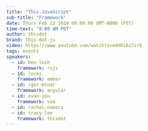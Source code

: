 ```yaml
---
title: "This.JavaScript"
sub-title: "Framework"
date: Thurs Feb 22 2018 08:00:00 GMT-0800 (PST)
time-text: "9:00 AM PDT"
author: thisdot
brand: this-dot-js
video: https://www.youtube.com/watch?v=edXRi6z7zrE
tags: events
speakers:
  - id: ben-lesh
    framework: rxjs
  - id: locks
    framework: ember
  - id: igor-minar
    framework: angular
  - id: evan-you
    framework: vue
  - id: rachel-nabors
  - id: tracy-lee
    framework: thisdot
---
```

